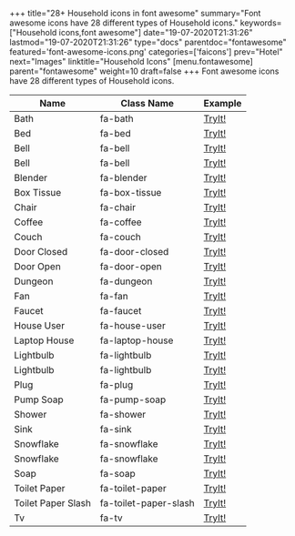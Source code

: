 +++
title="28+ Household icons in font awesome"
summary="Font awesome icons have 28 different types of Household icons."
keywords=["Household icons,font awesome"]
date="19-07-2020T21:31:26"
lastmod="19-07-2020T21:31:26"
type="docs"
parentdoc="fontawesome"
featured='font-awesome-icons.png'
categories=['faicons']
prev="Hotel"
next="Images"
linktitle="Household Icons"
[menu.fontawesome]
parent="fontawesome"
weight=10
draft=false
+++
Font awesome icons have 28 different types of Household icons.<div class='table-responsive'><table class='table'><thead><tr><th>Name</th><th>Class Name</th><th>Example</th></tr></thead><tbody><tr><td><i class="fas fa-bath"></i>Bath</td><td>fa-bath</td><td><a href='https://www.angularjswiki.com/fontawesome/fa-bath/' target='_blank'>TryIt!</a></td></tr><tr><td><i class="fas fa-bed"></i>Bed</td><td>fa-bed</td><td><a href='https://www.angularjswiki.com/fontawesome/fa-bed/' target='_blank'>TryIt!</a></td></tr><tr><td><i class="fas fa-bell"></i>Bell</td><td>fa-bell</td><td><a href='https://www.angularjswiki.com/fontawesome/fa-bell/' target='_blank'>TryIt!</a></td></tr><tr><td><i class="far fa-bell"></i>Bell</td><td>fa-bell</td><td><a href='https://www.angularjswiki.com/fontawesome/fa-bell/' target='_blank'>TryIt!</a></td></tr><tr><td><i class="fas fa-blender"></i>Blender</td><td>fa-blender</td><td><a href='https://www.angularjswiki.com/fontawesome/fa-blender/' target='_blank'>TryIt!</a></td></tr><tr><td><i class="fas fa-box-tissue"></i>Box Tissue</td><td>fa-box-tissue</td><td><a href='https://www.angularjswiki.com/fontawesome/fa-box-tissue/' target='_blank'>TryIt!</a></td></tr><tr><td><i class="fas fa-chair"></i>Chair</td><td>fa-chair</td><td><a href='https://www.angularjswiki.com/fontawesome/fa-chair/' target='_blank'>TryIt!</a></td></tr><tr><td><i class="fas fa-coffee"></i>Coffee</td><td>fa-coffee</td><td><a href='https://www.angularjswiki.com/fontawesome/fa-coffee/' target='_blank'>TryIt!</a></td></tr><tr><td><i class="fas fa-couch"></i>Couch</td><td>fa-couch</td><td><a href='https://www.angularjswiki.com/fontawesome/fa-couch/' target='_blank'>TryIt!</a></td></tr><tr><td><i class="fas fa-door-closed"></i>Door Closed</td><td>fa-door-closed</td><td><a href='https://www.angularjswiki.com/fontawesome/fa-door-closed/' target='_blank'>TryIt!</a></td></tr><tr><td><i class="fas fa-door-open"></i>Door Open</td><td>fa-door-open</td><td><a href='https://www.angularjswiki.com/fontawesome/fa-door-open/' target='_blank'>TryIt!</a></td></tr><tr><td><i class="fas fa-dungeon"></i>Dungeon</td><td>fa-dungeon</td><td><a href='https://www.angularjswiki.com/fontawesome/fa-dungeon/' target='_blank'>TryIt!</a></td></tr><tr><td><i class="fas fa-fan"></i>Fan</td><td>fa-fan</td><td><a href='https://www.angularjswiki.com/fontawesome/fa-fan/' target='_blank'>TryIt!</a></td></tr><tr><td><i class="fas fa-faucet"></i>Faucet</td><td>fa-faucet</td><td><a href='https://www.angularjswiki.com/fontawesome/fa-faucet/' target='_blank'>TryIt!</a></td></tr><tr><td><i class="fas fa-house-user"></i>House User</td><td>fa-house-user</td><td><a href='https://www.angularjswiki.com/fontawesome/fa-house-user/' target='_blank'>TryIt!</a></td></tr><tr><td><i class="fas fa-laptop-house"></i>Laptop House</td><td>fa-laptop-house</td><td><a href='https://www.angularjswiki.com/fontawesome/fa-laptop-house/' target='_blank'>TryIt!</a></td></tr><tr><td><i class="fas fa-lightbulb"></i>Lightbulb</td><td>fa-lightbulb</td><td><a href='https://www.angularjswiki.com/fontawesome/fa-lightbulb/' target='_blank'>TryIt!</a></td></tr><tr><td><i class="far fa-lightbulb"></i>Lightbulb</td><td>fa-lightbulb</td><td><a href='https://www.angularjswiki.com/fontawesome/fa-lightbulb/' target='_blank'>TryIt!</a></td></tr><tr><td><i class="fas fa-plug"></i>Plug</td><td>fa-plug</td><td><a href='https://www.angularjswiki.com/fontawesome/fa-plug/' target='_blank'>TryIt!</a></td></tr><tr><td><i class="fas fa-pump-soap"></i>Pump Soap</td><td>fa-pump-soap</td><td><a href='https://www.angularjswiki.com/fontawesome/fa-pump-soap/' target='_blank'>TryIt!</a></td></tr><tr><td><i class="fas fa-shower"></i>Shower</td><td>fa-shower</td><td><a href='https://www.angularjswiki.com/fontawesome/fa-shower/' target='_blank'>TryIt!</a></td></tr><tr><td><i class="fas fa-sink"></i>Sink</td><td>fa-sink</td><td><a href='https://www.angularjswiki.com/fontawesome/fa-sink/' target='_blank'>TryIt!</a></td></tr><tr><td><i class="fas fa-snowflake"></i>Snowflake</td><td>fa-snowflake</td><td><a href='https://www.angularjswiki.com/fontawesome/fa-snowflake/' target='_blank'>TryIt!</a></td></tr><tr><td><i class="far fa-snowflake"></i>Snowflake</td><td>fa-snowflake</td><td><a href='https://www.angularjswiki.com/fontawesome/fa-snowflake/' target='_blank'>TryIt!</a></td></tr><tr><td><i class="fas fa-soap"></i>Soap</td><td>fa-soap</td><td><a href='https://www.angularjswiki.com/fontawesome/fa-soap/' target='_blank'>TryIt!</a></td></tr><tr><td><i class="fas fa-toilet-paper"></i>Toilet Paper</td><td>fa-toilet-paper</td><td><a href='https://www.angularjswiki.com/fontawesome/fa-toilet-paper/' target='_blank'>TryIt!</a></td></tr><tr><td><i class="fas fa-toilet-paper-slash"></i>Toilet Paper Slash</td><td>fa-toilet-paper-slash</td><td><a href='https://www.angularjswiki.com/fontawesome/fa-toilet-paper-slash/' target='_blank'>TryIt!</a></td></tr><tr><td><i class="fas fa-tv"></i>Tv</td><td>fa-tv</td><td><a href='https://www.angularjswiki.com/fontawesome/fa-tv/' target='_blank'>TryIt!</a></td></tr></tbody></table></div>
